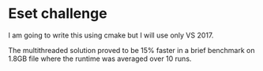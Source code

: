 # Eset challenge

I am going to write this using cmake but I will use only VS 2017.

The multithreaded solution proved to be 15% faster in a brief benchmark on 1.8GB file where the runtime was averaged over 10 runs.